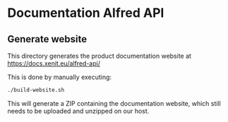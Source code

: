 # Documentation Alfred API

## Generate website

This directory generates the product documentation website at https://docs.xenit.eu/alfred-api/ 

This is done by manually executing:
```bash
./build-website.sh
```

This will generate a ZIP containing the documentation website, which still needs to be
uploaded and unzipped on our host.